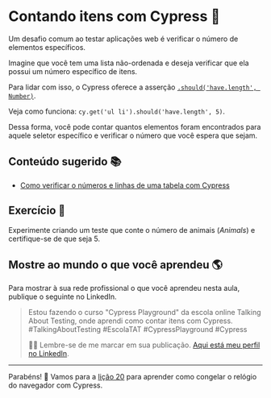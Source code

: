 # Contando itens com Cypress 🧮

Um desafio comum ao testar aplicações web é verificar o número de elementos específicos.

Imagine que você tem uma lista não-ordenada e deseja verificar que ela possui um número específico de itens.

Para lidar com isso, o Cypress oferece a asserção [`.should('have.length', Number)`](https://docs.cypress.io/guides/references/assertions#Length).

Veja como funciona: `cy.get('ul li').should('have.length', 5)`.

Dessa forma, você pode contar quantos elementos foram encontrados para aquele seletor específico e verificar o número que você espera que sejam.

## Conteúdo sugerido 📚

- [Como verificar o números e linhas de uma tabela com Cypress](https://youtu.be/mZY35s010wc)

## Exercício 🎯

Experimente criando um teste que conte o número de animais (_Animals_) e certifique-se de que seja 5.

## Mostre ao mundo o que você aprendeu 🌎

Para mostrar à sua rede profissional o que você aprendeu nesta aula, publique o seguinte no LinkedIn.

> Estou fazendo o curso "Cypress Playground" da escola online Talking About Testing, onde aprendi como contar itens com Cypress. #TalkingAboutTesting #EscolaTAT #CypressPlayground #Cypress
>
> 👨‍🏫 Lembre-se de me marcar em sua publicação. [Aqui está meu perfil no LinkedIn](https://www.linkedin.com/in/walmyr-lima-e-silva-filho).

___

Parabéns! 🎉 Vamos para a [lição 20](./20.md) para aprender como congelar o relógio do navegador com Cypress.
